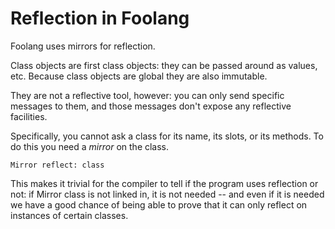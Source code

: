 # Reflection in Foolang

Foolang uses mirrors for reflection.

Class objects are first class objects: they can be passed around
as values, etc. Because class objects are global they are also immutable.

They are not a reflective tool, however: you can only send specific messages
to them, and those messages don't expose any reflective facilities.

Specifically, you cannot ask a class for its name, its slots,
or its methods. To do this you need a _mirror_ on the class.

    Mirror reflect: class

This makes it trivial for the compiler to tell if the program uses
reflection or not: if Mirror class is not linked in, it is not needed
-- and even if it is needed we have a good chance of being able to
prove that it can only reflect on instances of certain classes.
